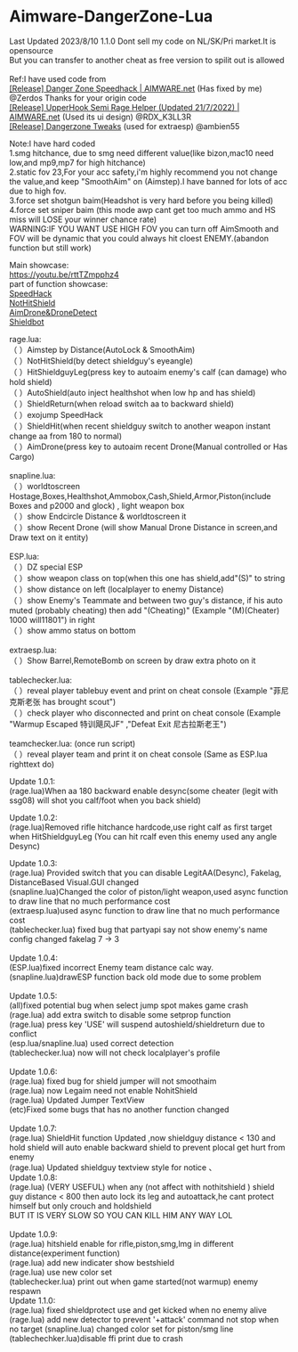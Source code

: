 # Aimware-DangerZone-Lua<br />
Last Updated 2023/8/10 1.1.0
Dont sell my code on NL/SK/Pri market.It is opensource<br />
But you can transfer to another cheat as free version to spilit out is allowed<br />
<br />
Ref:I have used code from<br />
[[Release] Danger Zone Speedhack | AIMWARE.net](https://aimware.net/forum/thread/147031) (Has fixed by me) @Zerdos Thanks for your origin code<br />
[[Release] UpperHook Semi Rage Helper (Updated 21/7/2022) | AIMWARE.net](https://aimware.net/forum/thread/168455) (Used its ui design) @RDX_K3LL3R<br />
[[Release] Dangerzone Tweaks](https://aimware.net/forum/thread/100971) (used for extraesp) @ambien55<br />

Note:I have hard coded <br />
1.smg hitchance, due to smg need different value(like bizon,mac10 need low,and mp9,mp7 for high hitchance)<br />
2.static fov 23,For your acc safety,i'm highly recommend you not change the value,and keep "SmoothAim" on (Aimstep).I have banned for lots of acc due to high fov.<br />
3.force set shotgun baim(Headshot is very hard before you being killed)<br />
4.force set sniper baim (this mode awp cant get too much ammo and HS miss will LOSE your winner chance rate)<br />
WARNING:IF YOU WANT USE HIGH FOV you can turn off AimSmooth and FOV will be dynamic that you could always hit cloest ENEMY.(abandon function but still work)<br />

Main showcase:<br />
https://youtu.be/rttTZmpphz4 <br />
part of function showcase:<br />
[SpeedHack](https://www.bilibili.com/video/BV1a8411m7HR/) <br />
[NotHitShield](https://www.bilibili.com/video/BV1mP411r7F7/) <br />
[AimDrone&DroneDetect](https://www.bilibili.com/video/BV1n14y1X7hq) <br />
[Shieldbot](https://www.bilibili.com/video/BV1A94y1B7iZ/) <br />



rage.lua:<br />
  （&nbsp;）Aimstep by Distance(AutoLock & SmoothAim)<br />
  （&nbsp;）NotHitShield(by detect shieldguy's eyeangle)<br />
  （&nbsp;）HitShieldguyLeg(press key to autoaim enemy's calf (can damage) who hold shield)<br />
  （&nbsp;）AutoShield(auto inject healthshot when low hp and has shield)<br />
  （&nbsp;）ShieldReturn(when reload switch aa to backward shield)<br />
  （&nbsp;）exojump SpeedHack<br />
  （&nbsp;）ShieldHit(when recent shieldguy switch to another weapon instant change aa from 180 to normal)<br />
  （&nbsp;）AimDrone(press key to autoaim recent Drone(Manual controlled or Has Cargo)<br />
  <br />
snapline.lua:<br />
  （&nbsp;）worldtoscreen Hostage,Boxes,Healthshot,Ammobox,Cash,Shield,Armor,Piston(include Boxes and p2000 and glock) , light weapon box<br />
  （&nbsp;）show Endcircle Distance & worldtoscreen it<br />
  （&nbsp;）show Recent Drone (will show Manual Drone Distance in screen,and Draw text on it entity) <br />
<br />
ESP.lua:<br />
  （&nbsp;）DZ special ESP<br />
  （&nbsp;）show weapon class on top(when this one has shield,add"(S)" to string<br />
  （&nbsp;）show distance on left (localplayer to enemy Distance)<br />
  （&nbsp;）show Enemy's Teammate and between two guy's distance, if his auto muted (probably cheating) then add "(Cheating)" (Example "(M)(Cheater)  1000 will11801") in right<br />
  （&nbsp;）show ammo status on bottom<br />
  <br />
extraesp.lua:<br />
  （&nbsp;）Show Barrel,RemoteBomb on screen by draw extra photo on it<br />
<br />
tablechecker.lua:<br />
  （&nbsp;）reveal player tablebuy event and print on cheat console (Example "菲尼克斯老张 has brought scout")<br />
  （&nbsp;）check player who disconnected and print on cheat console (Example "Warmup Escaped 特训飓风JF" ,"Defeat Exit 尼古拉斯老王")<br />
<br />
teamchecker.lua: (once run script)<br />
  （&nbsp;）reveal player team and print it on cheat console (Same as ESP.lua righttext do)<br />




Update 1.0.1:<br />
(rage.lua)When aa 180 backward enable desync(some cheater (legit with ssg08) will shot you calf/foot when you back shield)

Update 1.0.2:<br />
(rage.lua)Removed rifle hitchance hardcode,use right calf as first target when HitShieldguyLeg (You can hit rcalf even this enemy used any angle Desync)

Update 1.0.3:<br />
(rage.lua) Provided switch that you can disable LegitAA(Desync), Fakelag, DistanceBased Visual.GUI changed<br />
(snapline.lua)Changed the color of piston/light weapon,used async function to draw line that no much performance cost<br />
(extraesp.lua)used async function to draw line that no much performance cost<br />
(tablechecker.lua) fixed bug that partyapi say not show enemy's name<br />
config changed fakelag 7 -> 3<br />
<br />
Update 1.0.4:<br />
(ESP.lua)fixed incorrect Enemy team distance calc way.<br />
(snapline.lua)drawESP function back old mode due to some problem<br />
<br />
Update 1.0.5:<br />
(all)fixed potential bug when select jump spot makes game crash<br />
(rage.lua) add extra switch to disable some setprop function<br />
(rage.lua) press key 'USE' will suspend autoshield/shieldreturn due to conflict<br />
(esp.lua/snapline.lua) used correct detection<br />
(tablechecker.lua) now will not check localplayer's profile<br />
<br />
Update 1.0.6:<br />
(rage.lua) fixed bug for shield jumper will not smoothaim<br />
(rage.lua) now Legaim need not enable NohitShield<br />
(rage.lua) Updated Jumper TextView<br />
(etc)Fixed some bugs that has no another function changed<br />
<br />
Update 1.0.7:<br />
(rage.lua) ShieldHit function Updated ,now shieldguy distance < 130 and hold shield will auto enable backward shield to prevent plocal get hurt from enemy<br />
(rage.lua) Updated shieldguy textview style for notice
、<br />
Update 1.0.8:<br />
(rage.lua) (VERY USEFUL) when any (not affect with nothitshield ) shield guy distance < 800 then auto lock its leg and autoattack,he cant protect himself but only crouch and holdshield<br />
BUT IT IS VERY SLOW SO YOU CAN KILL HIM ANY WAY LOL<br /> 
<br />
Update 1.0.9:<br />
(rage.lua) hitshield enable for rifle,piston,smg,lmg in different distance(experiment function)<br />
(rage.lua) add new indicater show bestshield<br />
(rage.lua) use new color set<br />
(tablechecker.lua) print out when game started(not warmup) enemy respawn<br />
Update 1.1.0:<br />
(rage.lua) fixed shieldprotect use and get kicked when no enemy alive
(rage.lua) add new detector to prevent '+attack' command not stop when no target
(snapline.lua) changed color set for piston/smg line
(tablechechker.lua)disable ffi print due to crash 